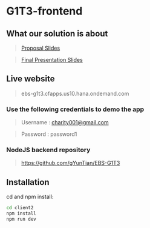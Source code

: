 # G1T3-frontend

## What our solution is about
> [Proposal Slides](Proposal_Slides.pdf)

> [Final Presentation Slides](Final_Presentation.pdf)

## Live website

> ebs-g1t3.cfapps.us10.hana.ondemand.com

### Use the following credentials to demo the app

> Username : charity001@gmail.com

> Password : password1

### NodeJS backend repository

> https://github.com/gYunTian/EBS-G1T3

## Installation

cd and npm install:

```bash
cd client2
npm install
npm run dev
```
